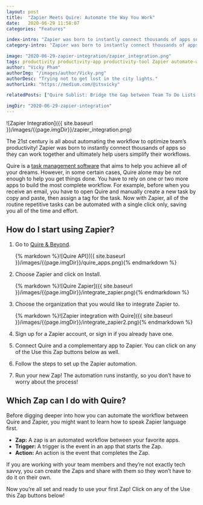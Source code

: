 ```yaml
---
layout: post
title:  "Zapier Meets Quire: Automate the Way You Work"
date:   2020-06-29 11:58:07
categories: "Features"

index-intro: "Zapier was born to instantly connect thousands of apps so they can work together and ultimately help users simplify their workflows. Integrate Zapier to your Quire projects to optimize the way you work."
category-intro: "Zapier was born to instantly connect thousands of apps so they can work together and ultimately help users simplify their workflows. Integrate Zapier to your Quire projects to optimize the way you work."

image: "2020-06-29-zapier-integration/zapier_integration.png"
tags: productivity productivity-app productivity-tool Zapier automate-workflow Zapier-integration increase-productivity remote-team to-do-list-app working-remotely remote-teams task-management task-management-software project-management-software productivity-tips to-do-list task-list
author: "Vicky Pham"
authorImg: "/images/author/Vicky.png"
authorDesc: "Trying not to get lost in the city lights."
authorLink: "https://medium.com/@itsvicky"

relatedPosts: ["Quire Sublist: Bridge the Gap between Team To Do Lists and Personal Productivity", "A Closer Look at Quire Redesigned My Tasks II", "Quire Peekaboo and GTD Methodology: A Miracle for Your Productivity Hack"]

imgDir: "2020-06-29-zapier-integration"
---
```


![Zapier Integration]({{ site.baseurl }}/images/{{page.imgDir}}/zapier_integration.png)

The 21st century is all about automating the workflow to optimize team’s productivity! Zapier was born to instantly connect thousands of apps so they can work together and ultimately help users simplify their workflows. 

Quire is a [task management software](https://quire.io/compare/best-task-management-software-for-creative-teams) that aims to help you achieve all of your dreams. However, in some certain cases, Quire alone may be not enough to help you get things done. You have to rely on one or two more apps to build the most complete workflow. For example, before when you receive an email, you have to open Quire and manually create a new task by copy and paste, then assign a tag for the task. Now with Zapier, all of the routine repetitive tasks can be automated with a single click only, saving you all of the time and effort. 

## How do I start using Zapier?

1. Go to [Quire & Beyond](https://quire.io/apps).
	<div style="max-width: 600px; max-height: 454px; margin: 0 auto;">
	{% markdown %}![Quire API]({{ site.baseurl }}/images/{{page.imgDir}}/quire_apps.png){% endmarkdown %}
	</div>

1.  Choose Zapier and click on Install.
	<div style="max-width: 600px; max-height: 454px; margin: 0 auto;">
	{% markdown %}![Quire Zapier]({{ site.baseurl }}/images/{{page.imgDir}}/integrate_zapier.png){% endmarkdown %}
	</div>

1. Choose the organization that you would like to integrate Zapier to.
	<div style="max-width: 600px; max-height: 454px; margin: 0 auto;">
	{% markdown %}![Zapier integration with Quire]({{ site.baseurl }}/images/{{page.imgDir}}/integrate_zapier2.png){% endmarkdown %}
	</div>

1. Sign up for a Zapier account, or sign in if you already have one.

1. Connect Quire and a complementary app to Zapier. You can click on any of the Use this Zap buttons below as well.

1. Follow the steps to set up the Zapier automation.

1. Run your new Zap! The automation runs instantly, so you don’t have to worry about the process!

## Which Zap can I do with Quire?

Before digging deeper into how you can automate the workflow between Quire and Zapier, you might want to learn how to speak Zapier language first. 

* **Zap:** A zap is an automated workflow between your favorite apps. 
* **Trigger:** A trigger is the event in an app that starts the Zap. 
* **Action:** An action is the event that completes the Zap. 

If you are working with your team members and they’re not exactly tech savvy, you can create the Zaps and share with them so they won’t have to do it on their own. 

Now you’re all set and ready to use your first Zap! Click on any of the Use this Zap buttons below! 

<script type="text/javascript" src="https://zapier.com/apps/embed/widget.js?guided_zaps=207271,207303,207308,207313,207322,207335,207337,207340,207345"></script>


[jekyll]:      http://jekyllrb.com
[jekyll-gh]:   https://github.com/jekyll/jekyll
[jekyll-help]: https://github.com/jekyll/jekyll-help